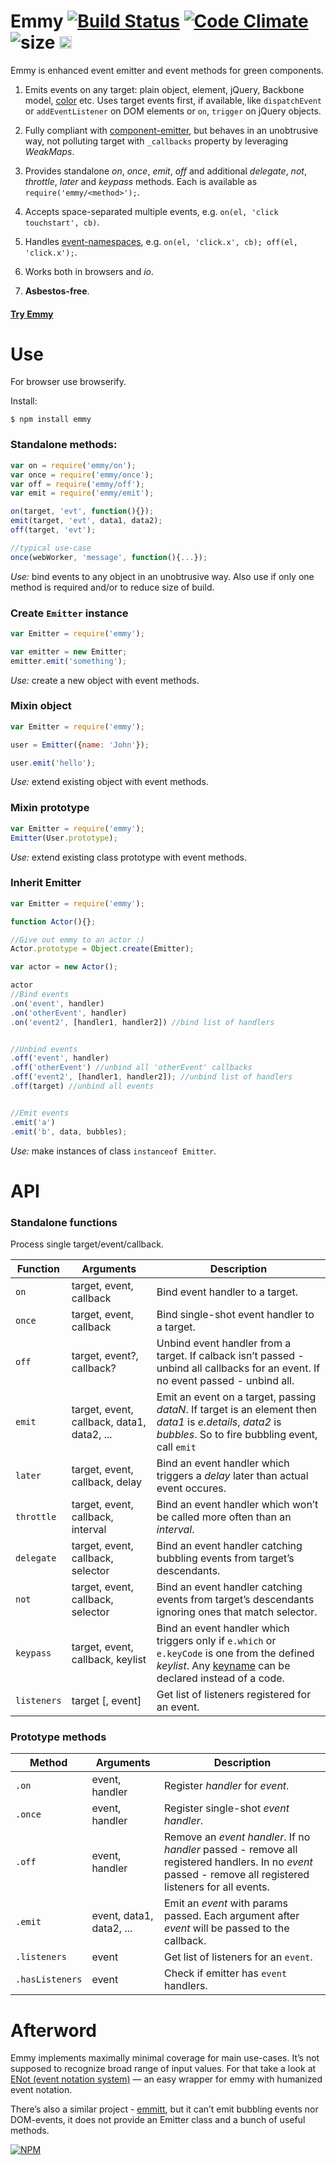 # Emmy [![Build Status](https://travis-ci.org/dfcreative/emmy.svg?branch=master)](https://travis-ci.org/dfcreative/emmy) [![Code Climate](https://codeclimate.com/github/dfcreative/emmy/badges/gpa.svg)](https://codeclimate.com/github/dfcreative/emmy) ![size](https://img.shields.io/badge/size-1.35kb-brightgreen.svg) <a href="UNLICENSE"><img src="http://upload.wikimedia.org/wikipedia/commons/6/62/PD-icon.svg" width="20"/></a>

<!--
[![browser support](https://ci.testling.com/dfcreative/emmy.png)
](https://ci.testling.com/dfcreative/emmy)
-->

Emmy is enhanced event emitter and event methods for green components.

1. Emits events on any target: plain object, element, jQuery, Backbone model, [color](https://github.com/dfcreative/color) etc. Uses target events first, if available, like `dispatchEvent` or `addEventListener` on DOM elements or `on`, `trigger` on jQuery objects.

2. Fully compliant with [component-emitter](https://github.com/component/emitter), but behaves in an unobtrusive way, not polluting target with `_callbacks` property by leveraging _WeakMaps_.

6. Provides standalone _on_, _once_, _emit_, _off_ and additional _delegate_, _not_, _throttle_, _later_ and _keypass_ methods. Each is available as `require('emmy/<method>');`.

3. Accepts space-separated multiple events, e.g. `on(el, 'click touchstart', cb)`.

4. Handles [event-namespaces](http://api.jquery.com/on/#event-names), e.g. `on(el, 'click.x', cb); off(el, 'click.x');`.

5. Works both in browsers and _io_.

9999. **Asbestos-free**.



#### [Try Emmy](http://jsfiddle.net/dfcreative/j2tquytv/)


# Use

For browser use browserify.

Install:

`$ npm install emmy`


### Standalone methods:

```js
var on = require('emmy/on');
var once = require('emmy/once');
var off = require('emmy/off');
var emit = require('emmy/emit');

on(target, 'evt', function(){});
emit(target, 'evt', data1, data2);
off(target, 'evt');

//typical use-case
once(webWorker, 'message', function(){...});
```

_Use:_ bind events to any object in an unobtrusive way. Also use if only one method is required and/or to reduce size of build.


### Create `Emitter` instance

```js
var Emitter = require('emmy');

var emitter = new Emitter;
emitter.emit('something');
```

_Use:_ сreate a new object with event methods.


### Mixin object

```js
var Emitter = require('emmy');

user = Emitter({name: 'John'});

user.emit('hello');
```

_Use:_ extend existing object with event methods.


### Mixin prototype

```js
var Emitter = require('emmy');
Emitter(User.prototype);
```

_Use:_ extend existing class prototype with event methods.


### Inherit Emitter

```js
var Emitter = require('emmy');

function Actor(){};

//Give out emmy to an actor :)
Actor.prototype = Object.create(Emitter);

var actor = new Actor();

actor
//Bind events
.on('event', handler)
.on('otherEvent', handler)
.on('event2', [handler1, handler2]) //bind list of handlers


//Unbind events
.off('event', handler)
.off('otherEvent') //unbind all 'otherEvent' callbacks
.off('event2', [handler1, handler2]); //unbind list of handlers
.off(target) //unbind all events


//Emit events
.emit('a')
.emit('b', data, bubbles);
```

_Use:_ make instances of class `instanceof Emitter`.




# API

### Standalone functions

Process single target/event/callback.

Function | Arguments | Description
---|---|---
`on` | target, event, callback | Bind event handler to a target.
`once` | target, event, callback | Bind single-shot event handler to a target.
`off` | target, event?, callback? | Unbind event handler from a target. If calback isn’t passed - unbind all callbacks for an event. If no event passed - unbind all.
`emit` | target, event, callback, data1, data2, ... | Emit an event on a target, passing _dataN_. If target is an element then _data1_ is _e.details_, _data2_ is _bubbles_. So to fire bubbling event, call `emit` | element, 'click', null, true.
`later` | target, event, callback, delay | Bind an event handler which triggers a _delay_ later than actual event occures.
`throttle` | target, event, callback, interval | Bind an event handler which won’t be called more often than an _interval_.
`delegate` | target, event, callback, selector | Bind an event handler catching bubbling events from target’s descendants.
`not` | target, event, callback, selector | Bind an event handler catching events from target’s descendants ignoring ones that match selector.
`keypass` | target, event, callback, keylist | Bind an event handler which triggers only if `e.which` or `e.keyCode` is one from the defined _keylist_. Any [keyname](http://github.com/dfcreative/keyname) can be declared instead of a code.
`listeners` | target [, event] | Get list of listeners registered for an event.



### Prototype methods

Method | Arguments | Description |
---|---|---
`.on` | event, handler | Register _handler_ for _event_.
`.once` | event, handler | Register single-shot _event_ _handler_.
`.off` | event, handler  | Remove an _event_ _handler_. If no _handler_ passed - remove all registered handlers. In no _event_ passed - remove all registered listeners for all events.
`.emit` | event, data1, data2, ... | Emit an _event_ with params passed. Each argument after _event_ will be passed to the callback.
`.listeners` | event | Get list of listeners for an `event`.
`.hasListeners` | event | Check if emitter has `event` handlers.



# Afterword

Emmy implements maximally minimal coverage for main use-cases. It’s not supposed to recognize broad range of input values. For that take a look at [ENot (event notation system)](https://github.com/dfcreative/enot) — an easy wrapper for emmy with humanized event notation.

There’s also a similar project - [emmitt](https://github.com/airportyh/emmitt), but it can’t emit bubbling events nor DOM-events, it does not provide an Emitter class and a bunch of useful methods.


[![NPM](https://nodei.co/npm/emmy.png?downloads=true&downloadRank=true&stars=true)](https://nodei.co/npm/emmy/)